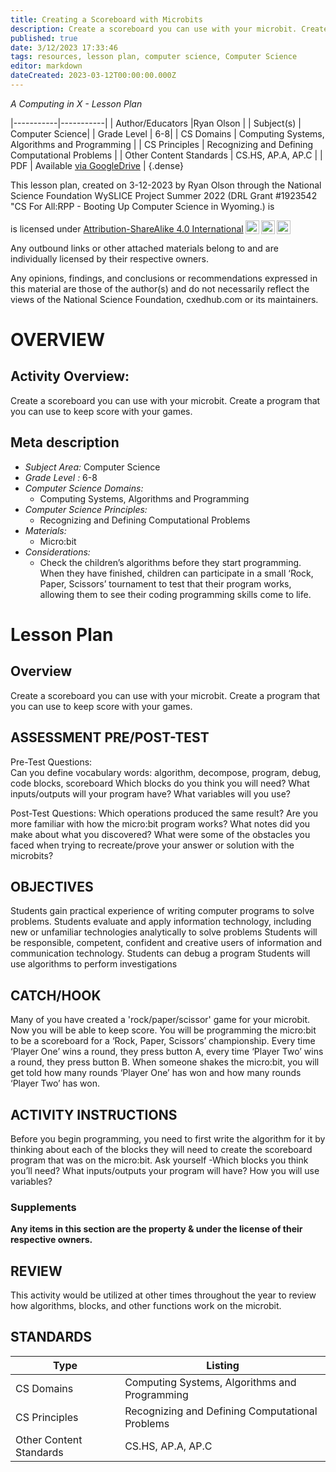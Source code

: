 ```yaml
---
title: Creating a Scoreboard with Microbits
description: Create a scoreboard you can use with your microbit. Create a program that you can use to keep score with your games.
published: true
date: 3/12/2023 17:33:46
tags: resources, lesson plan, computer science, Computer Science 
editor: markdown
dateCreated: 2023-03-12T00:00:00.000Z
---
```

*A Computing in X - Lesson Plan*

|-----------|-----------|
| Author/Educators |Ryan Olson |
| Subject(s) | Computer Science|
| Grade Level | 6-8|
| CS Domains | Computing Systems, Algorithms and Programming |
| CS Principles | Recognizing and Defining Computational Problems |
| Other Content Standards | CS.HS, AP.A, AP.C | 
| PDF | Available [via GoogleDrive]() |
{.dense}






This lesson plan, created on 3-12-2023 by Ryan Olson through the National Science Foundation WySLICE Project Summer 2022 (DRL Grant #1923542 "CS For All:RPP - Booting Up Computer Science in Wyoming.) is  <p xmlns:cc="http://creativecommons.org/ns#" >  is licensed under <a href="http://creativecommons.org/licenses/by-sa/4.0/?ref=chooser-v1" target="_blank" rel="license noopener noreferrer" style="display:inline-block;">Attribution-ShareAlike 4.0 International<img style="height:22px!important;margin-left:3px;vertical-align:text-bottom;" src="https://mirrors.creativecommons.org/presskit/icons/cc.svg?ref=chooser-v1"><img style="height:22px!important;margin-left:3px;vertical-align:text-bottom;" src="https://mirrors.creativecommons.org/presskit/icons/by.svg?ref=chooser-v1"><img style="height:22px!important;margin-left:3px;vertical-align:text-bottom;" src="https://mirrors.creativecommons.org/presskit/icons/sa.svg?ref=chooser-v1"></a></p>


Any outbound links or other attached materials belong to and are individually licensed by their respective owners. 


Any opinions, findings, and conclusions or recommendations expressed in this material are those of the author(s) and do not necessarily reflect the views of the National Science Foundation, cxedhub.com or its maintainers.


# OVERVIEW
## Activity Overview:  
Create a scoreboard you can use with your microbit. Create a program that you can use to keep score with your games.
## Meta description
+ *Subject Area:* Computer Science 
+ *Grade Level :* 6-8 
+ *Computer Science Domains:*
   + Computing Systems, Algorithms and Programming
+ *Computer Science Principles:*
   + Recognizing and Defining Computational Problems
+ *Materials:* 
   + Micro:bit
+ *Considerations:*
   + Check the children’s algorithms before they start programming. When they have finished, children can participate in a small ‘Rock, Paper, Scissors’ tournament to test that their program works, allowing them to see their coding programming skills come to life.


# Lesson Plan
## Overview
Create a scoreboard you can use with your microbit. Create a program that you can use to keep score with your games.
## ASSESSMENT PRE/POST-TEST
Pre-Test Questions:  
Can you define vocabulary words: algorithm, decompose, program, debug, code blocks, scoreboard 
Which blocks do you think you will need?
What inputs/outputs will your program have?
What variables will you use?


Post-Test Questions:
Which operations produced the same result? 
Are you more familiar with how the micro:bit program works?
What notes did you make about what you discovered? 
What were some of the obstacles you faced when trying to recreate/prove your answer or solution with the microbits?
## OBJECTIVES
Students gain practical experience of writing computer programs to solve problems.
Students evaluate and apply information technology, including new or unfamiliar technologies analytically to solve problems
Students will be responsible, competent, confident and creative users of information and communication technology.
Students can debug a program
Students will use algorithms to perform investigations


## CATCH/HOOK
Many of you have created a 'rock/paper/scissor' game for your microbit.   Now you will be able to keep score.  You will be programming the micro:bit to be a scoreboard for a ‘Rock, Paper, Scissors’ championship. Every time ‘Player One’ wins a round, they press button A, every time ‘Player Two’ wins a round, they press button B. When someone shakes the micro:bit, you will get told how many rounds ‘Player One’ has won and how many rounds ‘Player Two’ has won.


## ACTIVITY INSTRUCTIONS
Before you begin programming, you need to first write the algorithm for it by thinking about each of the blocks they will need to create the scoreboard program that was on the micro:bit.  Ask yourself -Which blocks you think you’ll need?
What inputs/outputs your program will have?
How you will use variables?


### Supplements
**Any items in this section are the property & under the license of their respective owners.**
  





## REVIEW
This activity would be utilized at other times throughout the year to review how algorithms, blocks, and other functions work on the microbit.
## STANDARDS        
| Type | Listing | 
|-----------|-----------|
| CS Domains  | Computing Systems, Algorithms and Programming|
| CS Principles   | Recognizing and Defining Computational Problems|
| Other Content Standards | CS.HS, AP.A, AP.C  |